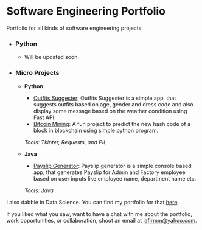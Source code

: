 # Software Engineering Portfolio
Portfolio for all kinds of software engineering projects. 

- ### Python
  - Will be updated soon.


- ### Micro Projects
  - __Python__
    - [Outfits Suggester](https://github.com/lafirm/outfits-suggester): Outfits Suggester is a simple app, that suggests outfits based on age, gender and dress code and also display some message based on the weather condition using Fast API.
    - [Bitcoin Mining](https://github.com/lafirm/bitcoin-mining): A fun project to predict the new hash code of a block in blockchain using simple python program.

    _Tools: Tkinter, Requests, and PIL_
  
  - __Java__
    - [Payslip Generator](https://github.com/lafirm/payslip-generator): Payslip generator is a simple console based app, that generates Payslip for Admin and Factory employee based on user inputs like employee name, department name etc.

    _Tools: Java_
  
  
I also dabble in Data Science. You can find my portfolio for that [here](https://github.com/lafirm/data-science-portfolio).

If you liked what you saw, want to have a chat with me about the portfolio, work opportunities, or collaboration, shoot an email at lafirmm@yahoo.com.
